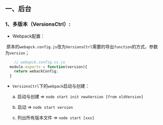 ## 一、后台
### 1、多版本（VersionsCtrl）:
* Webpack配置：

  原本的`webapck.config.js`改为`VersionsCtrl`需要的导出`function`的方式，参数为`version`；
  
```javascript
	// webapck.config.vs.js
  module.exports = function(version){
    return webackConfig;
  }
```
* `VersionsCtrl`下的`webpack`启动与创建：

	a. 启动与创建 => `node start init newVersion [from oldVersion]`
	
	b. 启动 => `node start version`
	
	c. 列出所有版本文件 => `node start [xxx]`
